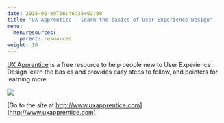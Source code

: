 ```yaml
---
date: 2015-05-09T16:46:35+02:00
title: "UX Apprentice - learn the basics of User Experience Design"
menu:
  menuresources:
    parent: resources
weight: 10
---
```


[UX Apprentice](http://www.uxapprentice.com) is a free resource to help people new to User Experience Design learn the basics and provides easy steps to follow, and pointers for learning more.

[![](http://media.balsamiq.com/img/support/resources/uxapprentice.jpg)](http://www.uxapprentice.com)

[Go to the site at http://www.uxapprentice.com](http://www.uxapprentice.com)


